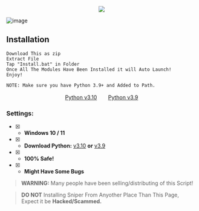 <p align="center">
<img src="https://img.shields.io/github/languages/top/RojanGamingYT/Discord-Username-Sniper?color=6d00c1&label-style=flat-square" </a>
</p>

![image](https://github.com/RojanGamingYT/Discord-Username-Sniper/blob/61e06664980001f3aed929d7fbfa0f9f561066c1/preview.png)

## Installation
```sh-session
Download This as zip
Extract File
Tap "Install.bat" in Folder
Once All The Modules Have Been Installed it will Auto Launch!
Enjoy!

NOTE: Make sure you have Python 3.9+ and Added to Path.
```


<p align="center">
<a href="https://www.python.org/ftp/python/3.10.5/python-3.10.5-amd64.exe">Python v3.10</a>ㅤㅤ 
<a href="https://www.python.org/ftp/python/3.9.0/python-3.9.0-amd64.exe">Python v3.9</a>
</p>

### Settings:
- [x] - **Windows 10 / 11**
- [x] - **Download Python:** [v3.10](https://www.python.org/ftp/python/3.10.5/python-3.10.5-amd64.exe) **or** [v3.9](https://www.python.org/ftp/python/3.9.0/python-3.9.0-amd64.exe)
- [x] - **100% Safe!**
- [x] - **Might Have Some Bugs**

> **WARNING:** Many people have been selling/distributing of this Script!

> **DO NOT** Installing Sniper From Anyother Place Than This Page, Expect it be **Hacked/Scammed.**
